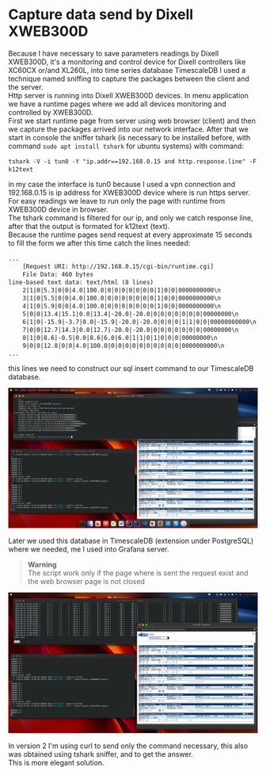 # Capture data send by Dixell XWEB300D
Because I have necessary to save parameters readings by Dixell XWEB300D, it's a monitoring and control device for Dixell controllers
like XC60CX or/and XL260L, into time series database TimescaleDB I used a technique named sniffing to capture the
packages between the client and the server.  
Http server is running into Dixell XWEB300D devices. In menu application we have a runtime pages where we add all devices
monitoring and controlled by XWEB300D.  
First we start runtime page from server using web browser (client) and then we capture the packages arrived into our network 
interface. After that we start in console the sniffer tshark (is necessary to be installed before, with command
```sudo apt install tshark``` for ubuntu systems) with command:  
```shell
tshark -V -i tun0 -Y "ip.addr==192.168.0.15 and http.response.line" -F k12text
```
in my case the interface is tun0 because I used a vpn connection and 192.168.0.15 is ip address for XWEB300D device 
where is run https server. For easy readings we leave to run only the page with runtime from XWEB300D device in browser.  
The tshark command is filtered for our ip, and only we catch response line, after that the output is formated for k12text (text).  
Because the runtime pages send request at every approximate 15 seconds to fill the form we after this time catch the lines 
needed:  
```text
...
    [Request URI: http://192.168.0.15/cgi-bin/runtime.cgi]
    File Data: 460 bytes
line-based text data: text/html (8 lines)
    2|1|0|5.3|0|0|4.0|100.0|0|0|0|0|0|0|0|1|0|0|0000000000\n
    3|1|0|5.5|0|0|4.0|100.0|0|0|0|0|0|0|0|1|0|0|0000000000\n
    4|1|0|5.9|0|0|4.0|100.0|0|0|0|0|0|0|0|1|0|0|0000000000\n
    5|0|0|13.4|15.1|0.0|13.4|-20.0|-20.0|0|0|0|0|0|0|0|00000000\n
    6|1|0|-15.9|-3.7|0.0|-15.9|-20.0|-20.0|0|0|0|1|1|0|0|00000000000\n
    7|0|0|12.7|14.3|0.0|12.7|-20.0|-20.0|0|0|0|0|0|0|0|00000000\n
    8|1|0|8.6|-0.5|0.0|8.6|6.0|6.0|1|1|0|1|0|0|0|00000000\n
    9|0|0|12.8|0|0|4.0|100.0|0|0|0|0|0|0|0|0|0|0|0000000000\n
...
```
this lines we need to construct our sql insert command to our TimescaleDB database.  

![Screen shoot with command tshark running](./img/capture_with_tshark.png)

Later we used this database in TimescaleDB (extension under PostgreSQL) where we needed, me I used into Grafana server.  

>**Warning**  
> The script work only if the page where is sent the request exist and the web browser page is not closed  
  

![Screen shoot with final script running](./img/run_script.png)  

In version 2 I'm using curl to send only the command necessary, this also was obtained using tshark sniffer, and to get the answer.  
This is more elegant solution.  




